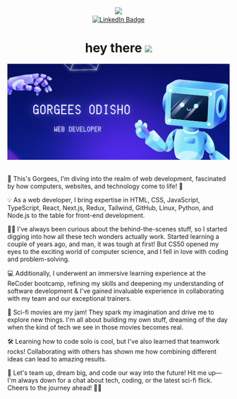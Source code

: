 <div id="header" align="center">
  <img src="https://media.giphy.com/media/M9gbBd9nbDrOTu1Mqx/giphy.gif](https://media.giphy.com/media/lP8xu5t2DLGG045H8F/giphy.gif" width="100"/>
</div>

<div id="badges" align="center">
  <a href="https://www.linkedin.com/in/gorgees"  target="_blank">
    <img src="https://img.shields.io/badge/LinkedIn-blue?style=for-the-badge&logo=linkedin&logoColor=white" alt="LinkedIn Badge"/>
  </a>
</div>

<h1 align="center">
  hey there
  <img src="https://media.giphy.com/media/hvRJCLFzcasrR4ia7z/giphy.gif" width="30px"/>
</h1>

<div>
  <img src='./images/name_pic.png' />
</div> <br/>

👋 This's Gorgees, I'm diving into the realm of web development, fascinated by how computers, websites, and technology come to life! 🚀

💡 As a web developer, I bring expertise in HTML, CSS, JavaScript, TypeScript, React, Next.js, Redux, Tailwind, GitHub, Linux, Python, and Node.js to the table for front-end development.

🕵️‍♂️ I've always been curious about the behind-the-scenes stuff, so I started digging into how all these tech wonders actually work. Started learning a couple of years ago, and man, it was tough at first! But CS50 opened my eyes to the exciting world of computer science, and I fell in love with coding and problem-solving.

 💻 Additionally, I underwent an immersive learning experience at the ReCoder bootcamp, refining my skills and deepening my understanding of software development & I've gained invaluable experience in collaborating with my team and our exceptional trainers. 

🌟 Sci-fi movies are my jam! They spark my imagination and drive me to explore new things. I'm all about building my own stuff, dreaming of the day when the kind of tech we see in those movies becomes real.

🛠️ Learning how to code solo is cool, but I've also learned that teamwork rocks! Collaborating with others has shown me how combining different ideas can lead to amazing results.


🚀 Let's team up, dream big, and code our way into the future! Hit me up—I'm always down for a chat about tech, coding, or the latest sci-fi flick. Cheers to the journey ahead! 🌌✨

<!--
**gorgees04/gorgees04** is a ✨ _special_ ✨ repository because its `README.md` (this file) appears on your GitHub profile.

Here are some ideas to get you started:

- 🔭 I’m currently working on ...
- 🌱 I’m currently learning ...
- 👯 I’m looking to collaborate on ...
- 🤔 I’m looking for help with ...
- 💬 Ask me about ...
- 📫 How to reach me: ...
- 😄 Pronouns: ...
- ⚡ Fun fact: ...
-->
